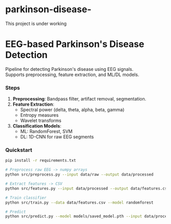 # parkinson-disease-
This project is under working
# EEG-based Parkinson's Disease Detection

Pipeline for detecting Parkinson's disease using EEG signals.  
Supports preprocessing, feature extraction, and ML/DL models.

### Steps
1. **Preprocessing**: Bandpass filter, artifact removal, segmentation.
2. **Feature Extraction**: 
   - Spectral power (delta, theta, alpha, beta, gamma)
   - Entropy measures
   - Wavelet transforms
3. **Classification Models**:
   - ML: RandomForest, SVM
   - DL: 1D-CNN for raw EEG segments

### Quickstart
```bash
pip install -r requirements.txt

# Preprocess raw EEG -> numpy arrays
python src/preprocess.py --input data/raw --output data/processed

# Extract features -> CSV
python src/features.py --input data/processed --output data/features.csv

# Train classifier
python src/train.py --data data/features.csv --model randomforest

# Predict
python src/predict.py --model models/saved_model.pth --input data/processed/sample.npy
